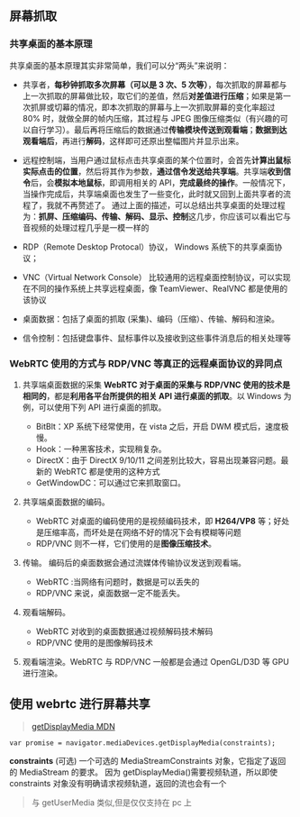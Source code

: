 ## 屏幕抓取

### 共享桌面的基本原理

共享桌面的基本原理其实非常简单，我们可以分“两头”来说明：

- 共享者，**每秒钟抓取多次屏幕（可以是 3 次、5 次等）**，每次抓取的屏幕都与上一次抓取的屏幕做比较，取它们的差值，然后**对差值进行压缩**；如果是第一次抓屏或切幕的情况，即本次抓取的屏幕与上一次抓取屏幕的变化率超过 80% 时，就做全屏的帧内压缩，其过程与 JPEG 图像压缩类似（有兴趣的可以自行学习）。最后再将压缩后的数据通过**传输模块传送到观看端**；**数据到达观看端后**，再进行**解码**，这样即可还原出整幅图片并显示出来。
- 远程控制端，当用户通过鼠标点击共享桌面的某个位置时，会首先**计算出鼠标实际点击的位置**，然后将其作为参数，**通过信令发送给共享端**。共享端**收到信令**后，会**模拟本地鼠标**，即调用相关的 API，**完成最终的操作**。一般情况下，当操作完成后，共享端桌面也发生了一些变化，此时就又回到上面共享者的流程了，我就不再赘述了。
  通过上面的描述，可以总结出共享桌面的处理过程为：**抓屏、压缩编码、传输、解码、显示、控制**这几步，你应该可以看出它与音视频的处理过程几乎是一模一样的

- RDP（Remote Desktop Protocal）协议， Windows 系统下的共享桌面协议；
- VNC（Virtual Network Console） 比较通用的远程桌面控制协议，可以实现在不同的操作系统上共享远程桌面，像 TeamViewer、RealVNC 都是使用的该协议

- 桌面数据：包括了桌面的抓取 (采集)、编码（压缩）、传输、解码和渲染。
- 信令控制：包括键盘事件、鼠标事件以及接收到这些事件消息后的相关处理等

### WebRTC 使用的方式与 RDP/VNC 等真正的远程桌面协议的异同点

1. 共享端桌面数据的采集
   **WebRTC 对于桌面的采集与 RDP/VNC 使用的技术是相同的**，都是**利用各平台所提供的相关 API 进行桌面的抓取**。以 Windows 为例，可以使用下列 API 进行桌面的抓取。

   - BitBlt：XP 系统下经常使用，在 vista 之后，开启 DWM 模式后，速度极慢。
   - Hook：一种黑客技术，实现稍复杂。
   - DirectX：由于 DirectX 9/10/11 之间差别比较大，容易出现兼容问题。最新的 WebRTC 都是使用的这种方式
   - GetWindowDC：可以通过它来抓取窗口。

2. 共享端桌面数据的编码。

   - WebRTC 对桌面的编码使用的是视频编码技术，即 **H264/VP8** 等；好处是压缩率高，而坏处是在网络不好的情况下会有模糊等问题
   - RDP/VNC 则不一样，它们使用的是**图像压缩技术**。

3. 传输。
   编码后的桌面数据会通过流媒体传输协议发送到观看端。

   - WebRTC :当网络有问题时，数据是可以丢失的
   - RDP/VNC 来说，桌面数据一定不能丢失。

4. 观看端解码。

   - WebRTC 对收到的桌面数据通过视频解码技术解码
   - RDP/VNC 使用的是图像解码技术

5. 观看端渲染。WebRTC 与 RDP/VNC 一般都是会通过 OpenGL/D3D 等 GPU 进行渲染。

## 使用 webrtc 进行屏幕共享

> [getDisplayMedia MDN](https://developer.mozilla.org/zh-CN/docs/Web/API/MediaDevices/getDisplayMedia)

`var promise = navigator.mediaDevices.getDisplayMedia(constraints);`

**constraints** (可选)
一个可选的 MediaStreamConstraints 对象，它指定了返回的 MediaStream 的要求。 因为 getDisplayMedia()需要视频轨道，所以即使 constraints 对象没有明确请求视频轨道，返回的流也会有一个

> 与 getUserMedia 类似,但是仅仅支持在 pc 上
